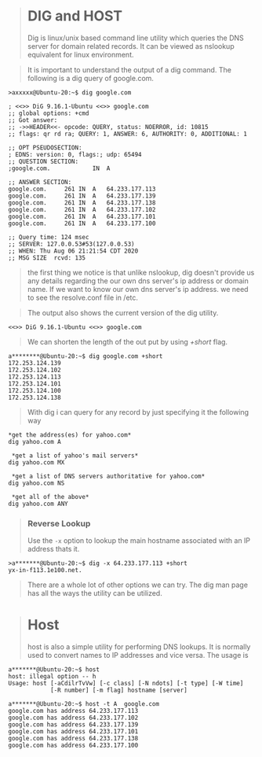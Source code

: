 


># DIG and HOST
>Dig is linux/unix based command line utility which queries the DNS server for domain related records. It can be viewed as nslookup equivalent for linux environment.

>It is important to understand the output of a dig command.
>The following is a dig query of google.com.

    >axxxxx@Ubuntu-20:~$ dig google.com
    
    ; <<>> DiG 9.16.1-Ubuntu <<>> google.com
    ;; global options: +cmd
    ;; Got answer:
    ;; ->>HEADER<<- opcode: QUERY, status: NOERROR, id: 10815
    ;; flags: qr rd ra; QUERY: 1, ANSWER: 6, AUTHORITY: 0, ADDITIONAL: 1
    
    ;; OPT PSEUDOSECTION:
    ; EDNS: version: 0, flags:; udp: 65494
    ;; QUESTION SECTION:
    ;google.com.			IN	A
    
    ;; ANSWER SECTION:
    google.com.		261	IN	A	64.233.177.113
    google.com.		261	IN	A	64.233.177.139
    google.com.		261	IN	A	64.233.177.138
    google.com.		261	IN	A	64.233.177.102
    google.com.		261	IN	A	64.233.177.101
    google.com.		261	IN	A	64.233.177.100
    
    ;; Query time: 124 msec
    ;; SERVER: 127.0.0.53#53(127.0.0.53)
    ;; WHEN: Thu Aug 06 21:21:54 CDT 2020
    ;; MSG SIZE  rcvd: 135
>the first thing we notice is that unlike nslookup, dig doesn't provide us any details regarding the our own dns server's ip address or domain name. If we want to know our own dns server's ip address. we need to see the resolve.conf file in /etc.

>The output also shows the current version of the dig utility.

    <<>> DiG 9.16.1-Ubuntu <<>> google.com

>We can shorten the length of the out put  by using *+short* flag.

    a********@Ubuntu-20:~$ dig google.com +short
    172.253.124.139
    172.253.124.102
    172.253.124.113
    172.253.124.101
    172.253.124.100
    172.253.124.138
   >With dig i can query for any record by just specifying it the following way
   

    *get the address(es) for yahoo.com*
    dig yahoo.com A 
    
     *get a list of yahoo's mail servers*
    dig yahoo.com MX 
    
     *get a list of DNS servers authoritative for yahoo.com*
    dig yahoo.com NS 
    
     *get all of the above*
    dig yahoo.com ANY 

>### Reverse Lookup
>Use the `-x` option to lookup the main hostname associated with an IP address thats it.

    >a*******@Ubuntu-20:~$ dig -x 64.233.177.113 +short
    yx-in-f113.1e100.net.


>There are a whole lot of other options we can try. The dig man page has all the ways the utility can be utilized.

 
># Host
> host is also a simple utility for performing DNS lookups. It is normally used to convert names to IP addresses and vice versa.
>The usage is 

    a*******@Ubuntu-20:~$ host 
    host: illegal option -- h
    Usage: host [-aCdilrTvVw] [-c class] [-N ndots] [-t type] [-W time]
                [-R number] [-m flag] hostname [server]
                
    a*******@Ubuntu-20:~$ host -t A  google.com 
    google.com has address 64.233.177.113
    google.com has address 64.233.177.102
    google.com has address 64.233.177.139
    google.com has address 64.233.177.101
    google.com has address 64.233.177.138
    google.com has address 64.233.177.100


<!--stackedit_data:
eyJoaXN0b3J5IjpbLTEzMTE4MjczNDMsNTk5MzM4NTk1LDE5Mj
A3MzAzNzUsMTI5MDI5ODEyLC00NTE0NTUxNjEsMjA0MDI5NzYy
Ml19
-->